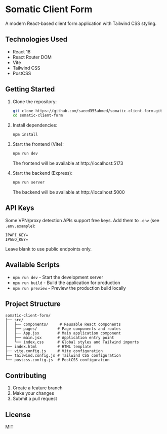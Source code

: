 # Somatic Client Form

A modern React-based client form application with Tailwind CSS styling.

## Technologies Used

- React 18
- React Router DOM
- Vite
- Tailwind CSS
- PostCSS

## Getting Started

1. Clone the repository:
   ```bash
   git clone https://github.com/saeed355ahmed/somatic-client-form.git
   cd somatic-client-form
   ```

2. Install dependencies:
   ```bash
   npm install
   ```

3. Start the frontend (Vite):
   ```bash
   npm run dev
   ```
   The frontend will be available at http://localhost:5173

4. Start the backend (Express):
   ```bash
   npm run server
   ```
   The backend will be available at http://localhost:5000

## API Keys

Some VPN/proxy detection APIs support free keys. Add them to `.env` (see `.env.example`):

```
IPAPI_KEY=
IPGEO_KEY=
```
Leave blank to use public endpoints only.

## Available Scripts

- `npm run dev` - Start the development server
- `npm run build` - Build the application for production
- `npm run preview` - Preview the production build locally

## Project Structure

```
somatic-client-form/
├── src/
│   ├── components/     # Reusable React components
│   ├── pages/         # Page components and routes
│   ├── App.jsx        # Main application component
│   ├── main.jsx       # Application entry point
│   └── index.css      # Global styles and Tailwind imports
├── index.html         # HTML template
├── vite.config.js     # Vite configuration
├── tailwind.config.js # Tailwind CSS configuration
└── postcss.config.js  # PostCSS configuration
```

## Contributing

1. Create a feature branch
2. Make your changes
3. Submit a pull request

## License

MIT